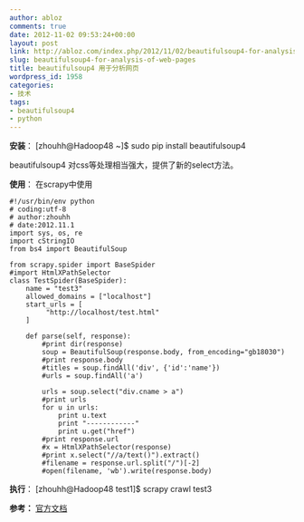 ```yaml
---
author: abloz
comments: true
date: 2012-11-02 09:53:24+00:00
layout: post
link: http://abloz.com/index.php/2012/11/02/beautifulsoup4-for-analysis-of-web-pages/
slug: beautifulsoup4-for-analysis-of-web-pages
title: beautifulsoup4 用于分析网页
wordpress_id: 1958
categories:
- 技术
tags:
- beautifulsoup4
- python
---
```


**安装**：
[zhouhh@Hadoop48 ~]$ sudo pip install beautifulsoup4

beautifulsoup4 对css等处理相当强大，提供了新的select方法。

**使用**：
在scrapy中使用

    
    
    #!/usr/bin/env python
    # coding:utf-8
    # author:zhouhh
    # date:2012.11.1
    import sys, os, re
    import cStringIO
    from bs4 import BeautifulSoup
    
    from scrapy.spider import BaseSpider
    #import HtmlXPathSelector
    class TestSpider(BaseSpider):
        name = "test3"
        allowed_domains = ["localhost"]
        start_urls = [
             "http://localhost/test.html"
        ]
    
        def parse(self, response):
            #print dir(response)
            soup = BeautifulSoup(response.body, from_encoding="gb18030")
            #print response.body
            #titles = soup.findAll('div', {'id':'name'})
            #urls = soup.findAll('a')
    
            urls = soup.select("div.cname > a")
            #print urls
            for u in urls:
                print u.text
                print "------------"
                print u.get("href")
            #print response.url
            #x = HtmlXPathSelector(response)
            #print x.select("//a/text()").extract()
            #filename = response.url.split("/")[-2]
            #open(filename, 'wb').write(response.body)
    
    


**执行**：
[zhouhh@Hadoop48 test1]$ scrapy crawl test3

**参考：**
[官方文档](http://www.crummy.com/software/BeautifulSoup/bs4/doc/)

